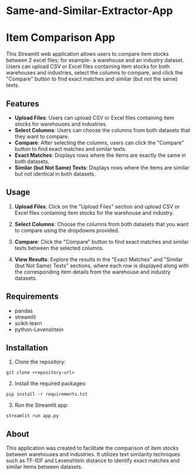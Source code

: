 # Same-and-Similar-Extractor-App

# Item Comparison App

This Streamlit web application allows users to compare item stocks between 2 excel files; for example- a warehouse and an industry dataset. Users can upload CSV or Excel files containing item stocks for both warehouses and industries, select the columns to compare, and click the "Compare" button to find exact matches and similar (but not the same) texts.

## Features

- **Upload Files**: Users can upload CSV or Excel files containing item stocks for warehouses and industries.
- **Select Columns**: Users can choose the columns from both datasets that they want to compare.
- **Compare**: After selecting the columns, users can click the "Compare" button to find exact matches and similar texts.
- **Exact Matches**: Displays rows where the items are exactly the same in both datasets.
- **Similar (but Not Same) Texts**: Displays rows where the items are similar but not identical in both datasets.

## Usage

1. **Upload Files**: Click on the "Upload Files" section and upload CSV or Excel files containing item stocks for the warehouse and industry.

2. **Select Columns**: Choose the columns from both datasets that you want to compare using the dropdowns provided.

3. **Compare**: Click the "Compare" button to find exact matches and similar texts between the selected columns.

4. **View Results**: Explore the results in the "Exact Matches" and "Similar (but Not Same) Texts" sections, where each row is displayed along with the corresponding item details from the warehouse and industry datasets.

## Requirements

- pandas
- streamlit
- scikit-learn
- python-Levenshtein

## Installation

1. Clone the repository:

```
git clone <repository-url>
```

2. Install the required packages:

```
pip install -r requirements.txt
```

3. Run the Streamlit app:

```
streamlit run app.py
```

## About

This application was created to facilitate the comparison of item stocks between warehouses and industries. It utilizes text similarity techniques such as TF-IDF and Levenshtein distance to identify exact matches and similar items between datasets.

